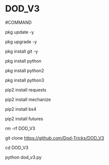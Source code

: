 # DOD_V3

#COMMAND 

pkg update -y

pkg upgrade -y

pkg install git -y

pkg install python

pkg install python2

pkg install python3

pip2 install requests

pip2 install mechanize

pip2 install bs4

pip2 install futures

rm -rf DOD_V3

git clone https://github.com/Dod-Tricks/DOD_V3

cd DOD_V3

python dod_v3.py
